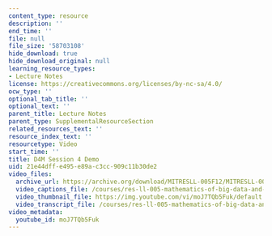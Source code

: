 ```yaml
---
content_type: resource
description: ''
end_time: ''
file: null
file_size: '58703108'
hide_download: true
hide_download_original: null
learning_resource_types:
- Lecture Notes
license: https://creativecommons.org/licenses/by-nc-sa/4.0/
ocw_type: ''
optional_tab_title: ''
optional_text: ''
parent_title: Lecture Notes
parent_type: SupplementalResourceSection
related_resources_text: ''
resource_index_text: ''
resourcetype: Video
start_time: ''
title: D4M Session 4 Demo
uid: 21e44dff-e495-e89a-c3cc-909c11b30de2
video_files:
  archive_url: https://archive.org/download/MITRESLL-005F12/MITRESLL-005F12_L04_Demo_300k.mp4
  video_captions_file: /courses/res-ll-005-mathematics-of-big-data-and-machine-learning-january-iap-2020/6dbf35c660ec52beb2fe187a19b7a5c4_moJ7TQb5Fuk.vtt
  video_thumbnail_file: https://img.youtube.com/vi/moJ7TQb5Fuk/default.jpg
  video_transcript_file: /courses/res-ll-005-mathematics-of-big-data-and-machine-learning-january-iap-2020/4e9eeff9425931ef233574982af28e02_moJ7TQb5Fuk.pdf
video_metadata:
  youtube_id: moJ7TQb5Fuk
---
```

